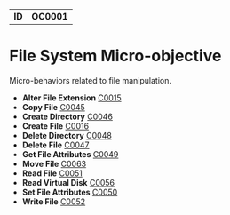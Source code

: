 |||
|---|---|
|**ID**|**OC0001**|


# File System Micro-objective #
Micro-behaviors related to file manipulation.

* **Alter File Extension** [C0015](../file-system/alter-file-extension.md)
* **Copy File** [C0045](../file-system/copy-file.md)
* **Create Directory** [C0046](../file-system/create-directory.md)
* **Create File** [C0016](../file-system/create-file.md)
* **Delete Directory** [C0048](../file-system/delete-directory.md)
* **Delete File** [C0047](../file-system/delete-file.md)
* **Get File Attributes** [C0049](../file-system/get-file-attributes.md)
* **Move File** [C0063](../file-system/move-file.md)
* **Read File** [C0051](../file-system/read-file.md)
* **Read Virtual Disk** [C0056](../file-system/read-virtual-disk.md)
* **Set File Attributes** [C0050](../file-system/set-file-attributes.md)
* **Write File** [C0052](../file-system/write-file.md)